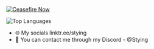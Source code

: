 [![Ceasefire Now](https://badge.techforpalestine.org/default)](https://techforpalestine.org/learn-more)

![Top Languages](https://github-readme-stats.vercel.app/api/top-langs/?username=StyingDev&layout=compact&bg_color=000000&title_color=E4312b&text_color=FFFFFF&icon_color=149954&border_color=000000)

- 🌐 My socials linktr.ee/stying
- 📶 You can contact me through my Discord - @Stying





<!---
StyingDev/StyingDev is a ✨ special ✨ repository because its `README.md` (this file) appears on your GitHub profile.
You can click the Preview link to take a look at your changes.
--->
